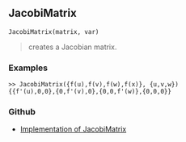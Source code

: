 ## JacobiMatrix

```
JacobiMatrix(matrix, var)
```

> creates a Jacobian matrix.


### Examples 

```
>> JacobiMatrix({f(u),f(v),f(w),f(x)}, {u,v,w})
{{f'(u),0,0},{0,f'(v),0},{0,0,f'(w)},{0,0,0}}
```

### Github

* [Implementation of JacobiMatrix](https://github.com/axkr/symja_android_library/blob/master/symja_android_library/matheclipse-core/src/main/java/org/matheclipse/core/builtin/LinearAlgebra.java#L2197) 
